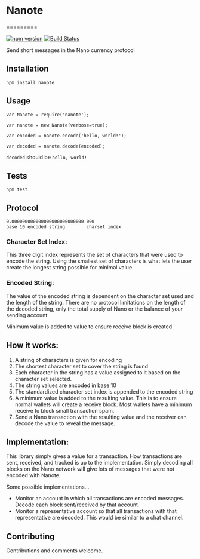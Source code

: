 # Nanote
=========

[![npm version](https://img.shields.io/npm/v/nanote.svg)](https://www.npmjs.com/package/nanote)
[![Build Status](https://travis-ci.org/pawapps/nanote.svg?branch=master)](https://travis-ci.org/pawapps/nanote)

Send short messages in the Nano currency protocol

## Installation

  `npm install nanote`

## Usage

    var Nanote = require('nanote');

    var nanote = new Nanote(verbose=true);

    var encoded = nanote.encode('hello, world!');

    var decoded = nanote.decode(encoded);
  
  `decoded` should be `hello, world!`


## Tests

  `npm test`

## Protocol
    0.000000000000000000000000000 000
    base 10 encoded string        charset index

### Character Set Index:
This three digit index represents the set of characters that were used to encode the string.  Using the smallest set of characters is what lets the user create the longest string possible for minimal value.

### Encoded String:
The value of the encoded string is dependent on the character set used and the length of the string.  There are no protocol limitations on the length of the decoded string, only the total supply of Nano or the balance of your sending account.

Minimum value is added to value to ensure receive block is created

## How it works:
1. A string of characters is given for encoding
2. The shortest character set to cover the string is found
3. Each character in the string has a value assigned to it based on the character set selected.
4. The string values are encoded in base 10
5. The standardized character set index is appended to the encoded string
6. A minimum value is added to the resulting value.  This is to ensure normal wallets will create a receive block.  Most wallets have a minimum receive to block small transaction spam.
7. Send a Nano transaction with the resulting value and the receiver can decode the value to reveal the message.

## Implementation:
This library simply gives a value for a transaction.  How transactions are sent, received, and tracked is up to the implementation.  Simply decoding all blocks on the Nano network will give lots of messages that were not encoded with Nanote.
  
Some possible implementations...

- Monitor an account in which all transactions are encoded messages.  Decode each block sent/received by that account.
- Monitor a representative account so that all transactions with that representative are decoded.  This would be similar to a chat channel.

## Contributing

Contributions and comments welcome.
